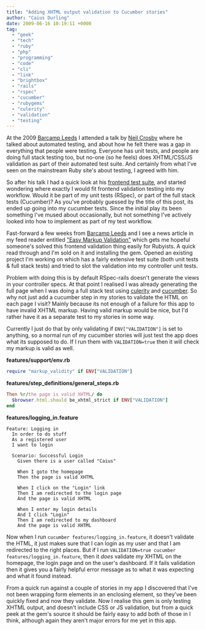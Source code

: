 ```yaml
---
title: "Adding XHTML output validation to Cucumber stories"
author: "Caius Durling"
date: 2009-06-16 10:19:11 +0000
tag:
  - "geek"
  - "tech"
  - "ruby"
  - "php"
  - "programming"
  - "code"
  - "cli"
  - "link"
  - "brightbox"
  - "rails"
  - "rspec"
  - "cucumber"
  - "rubygems"
  - "culerity"
  - "validation"
  - "testing"
---
```


At the 2009 [Barcamp Leeds][bcl] I attended a talk by [Neil Crosby][neil] where he talked about automated testing, and about how he felt there was a gap in everything that people were testing. Everyone has unit tests, and people are doing full stack testing too, but no-one (so he feels) does XHTML/CSS/JS validation as part of their automated test suite. And certainly from what I've seen on the mainstream Ruby site's about testing, I agreed with him.

[bcl]: http://barcampleeds.com/
[neil]: http://neilcrosby.com/vcard/

So after his talk I had a quick look at his [frontend test suite][fts], and started wondering where exactly I would fit frontend validation testing into my workflow. Would it be part of my unit tests (RSpec), or part of the full stack tests (Cucumber)? As you've probably guessed by the title of this post, its ended up going into my cucumber tests. Since the initial play its been something I've mused about occasionally, but not something I've actively looked into how to implement as part of my test workflow.

[fts]: http://github.com/NeilCrosby/frontend-test-suite/tree/master

Fast-forward a few weeks from [Barcamp Leeds][bcl] and I see a news article in my feed reader entitled ["Easy Markup Validation"][markup post] which gets me hopeful someone's solved this frontend validation thing easily for Rubyists. A quick read through and I'm sold on it and installing the gem. Opened an existing project I'm working on which has a fairly extensive test suite (both unit tests & full stack tests) and tried to slot the validation into my controller unit tests.

[markup post]: http://tenderlovemaking.com/2009/06/12/easy-markup-validation/

Problem with doing this is by default RSpec-rails doesn't generate the views in your controller specs. At that point I realised I was already generating the full page when I was doing a full stack test using [culerity][] and [cucumber][]. So why not just add a cucumber step in my stories to validate the HTML on each page I visit? Mainly because its not enough of a failure for this app to have invalid XHTML markup. Having valid markup would be nice, but I'd rather have it as a separate test to my stories in some way.

[culerity]: http://github.com/langalex/culerity/tree/master
[cucumber]: http://cukes.info/

Currently I just do that by only validating if `ENV["VALIDATION"]` is set to anything, so a normal run of my cucumber stories will just test the app does what its supposed to do. If I run them with `VALIDATION=true` then it will check my markup is valid as well.

**features/support/env.rb**

```ruby
require "markup_validity" if ENV["VALIDATION"]
```

**features/step\_definitions/general\_steps.rb**

```ruby
Then %r/the page is valid XHTML/ do
  $browser.html.should be_xhtml_strict if ENV["VALIDATION"]
end
```

**features/logging\_in.feature**

```cucumber
Feature: Logging in
  In order to do stuff
  As a registered user
  I want to login

  Scenario: Successful Login
    Given there is a user called "Caius"

    When I goto the homepage
    Then the page is valid XHTML

    When I click on the "Login" link
    Then I am redirected to the login page
    And the page is valid XHTML

    When I enter my login details
    And I click "Login"
    Then I am redirected to my dashboard
    And the page is valid XHTML
```

Now when I run `cucumber features/logging_in.feature`, it doesn't validate the HTML, it just makes sure that I can login as my user and that I am redirected to the right places. But if I run `VALIDATION=true cucumber features/logging_in.feature`, then it *does* validate my XHTML on the homepage, the login page and on the user's dashboard. If it fails validation then it gives you a fairly helpful error message as to what it was expecting and what it found instead.

From a quick run against a couple of stories in my app I discovered that I've not been wrapping form elements in an enclosing element, so they've been quickly fixed and now they validate. Now I realise this gem is only testing XHTML output, and doesn't include CSS or JS validation, but from a quick peek at the gem's source it should be fairly easy to add both of those in I think, although again they aren't major errors for me yet in this app.
